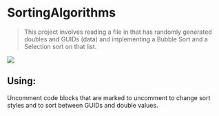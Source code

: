 # SortingAlgorithms
>This project involves reading a file in that has randomly generated doubles and GUIDs (data) and implementing a Bubble Sort and a Selection sort on that list.
>
![](https://github.com/SnehMehta23/SortingAlgorithms/blob/master/TestingAlgorithms/TestingAlgorithms/images/Sorting.PNG)

## Using: 
Uncomment code blocks that are marked to uncomment to change sort styles and to sort between GUIDs and double values.
